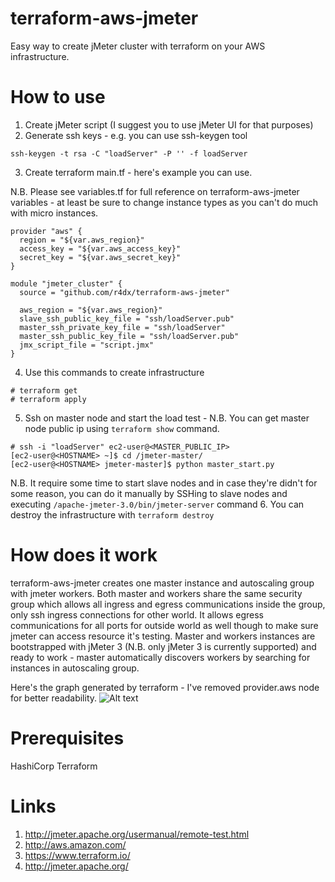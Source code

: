 # terraform-aws-jmeter
Easy way to create jMeter cluster with terraform on your AWS infrastructure.

# How to use
1. Create jMeter script (I suggest you to use jMeter UI for that purposes)
2. Generate ssh keys - e.g. you can use ssh-keygen tool
  ```
  ssh-keygen -t rsa -C "loadServer" -P '' -f loadServer
  ```
3. Create terraform main.tf - here's example you can use. 

  N.B. Please see variables.tf for full reference on terraform-aws-jmeter variables - at least be sure to change instance types as you can't do much with micro instances.
  ```
  provider "aws" {
    region = "${var.aws_region}"
    access_key = "${var.aws_access_key}"
    secret_key = "${var.aws_secret_key}"
  }
  
  module "jmeter_cluster" {
    source = "github.com/r4dx/terraform-aws-jmeter"
  
    aws_region = "${var.aws_region}"
    slave_ssh_public_key_file = "ssh/loadServer.pub"
    master_ssh_private_key_file = "ssh/loadServer"
    master_ssh_public_key_file = "ssh/loadServer.pub"
    jmx_script_file = "script.jmx"
  }
  ```
4. Use this commands to create infrastructure
  ```
  # terraform get
  # terraform apply
  ```
5. Ssh on master node and start the load test - N.B. You can get master node public ip using `terraform show` command.
  ```
  # ssh -i "loadServer" ec2-user@<MASTER_PUBLIC_IP>
  [ec2-user@<HOSTNAME> ~]$ cd /jmeter-master/
  [ec2-user@<HOSTNAME> jmeter-master]$ python master_start.py
  ```
  
  N.B. It require some time to start slave nodes and in case they're didn't for some reason, you can do it manually by SSHing to slave nodes and executing `/apache-jmeter-3.0/bin/jmeter-server` command
6. You can destroy the infrastructure with `terraform destroy`

# How does it work
terraform-aws-jmeter creates one master instance and autoscaling group with jmeter workers. Both master and workers share the same security group which allows all ingress and egress communications inside the group, only ssh ingress connections for other world. It allows egress communications for all ports for outside world as well though to make sure jmeter can access resource it's testing.
Master and workers instances are bootstrapped with jMeter 3 (N.B. only jMeter 3 is currently supported) and ready to work - master automatically discovers workers by searching for instances in autoscaling group.

Here's the graph generated by terraform - I've removed provider.aws node for better readability.
![Alt text](docs/aws_graph.png)

# Prerequisites
HashiCorp Terraform

# Links
1. http://jmeter.apache.org/usermanual/remote-test.html
2. http://aws.amazon.com/
3. https://www.terraform.io/
4. http://jmeter.apache.org/
